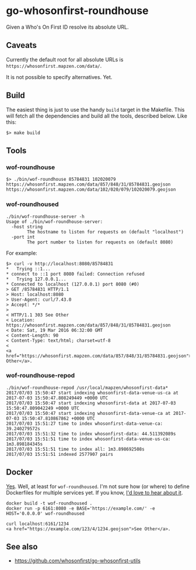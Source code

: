 # go-whosonfirst-roundhouse

Given a Who's On First ID resolve its absolute URL.

## Caveats

Currently the default root for all absolute URLs is `https://whosonfirst.mapzen.com/data/`.

It is not possible to specify alternatives. Yet.

## Build

The easiest thing is just to use the handy `build` target in the Makefile. This will fetch all the dependencies and build all the tools, described below. Like this:

```
$> make build
```

## Tools

### wof-roundhouse

```
$> ./bin/wof-roundhouse 85784831 102020079
https://whosonfirst.mapzen.com/data/857/848/31/85784831.geojson
https://whosonfirst.mapzen.com/data/102/020/079/102020079.geojson
```

### wof-roundhoused

```
./bin/wof-roundhouse-server -h
Usage of ./bin/wof-roundhouse-server:
  -host string
    	The hostname to listen for requests on (default "localhost")
  -port int
    	The port number to listen for requests on (default 8080)
```

For example:

```
$> curl -v http://localhost:8080/85784831
*   Trying ::1...
* connect to ::1 port 8080 failed: Connection refused
*   Trying 127.0.0.1...
* Connected to localhost (127.0.0.1) port 8080 (#0)
> GET /85784831 HTTP/1.1
> Host: localhost:8080
> User-Agent: curl/7.43.0
> Accept: */*
> 
< HTTP/1.1 303 See Other
< Location: https://whosonfirst.mapzen.com/data/857/848/31/85784831.geojson
< Date: Sat, 19 Mar 2016 06:32:00 GMT
< Content-Length: 90
< Content-Type: text/html; charset=utf-8
< 
<a href="https://whosonfirst.mapzen.com/data/857/848/31/85784831.geojson">See Other</a>.
```

### wof-roundhouse-repod

```
./bin/wof-roundhouse-repod /usr/local/mapzen/whosonfirst-data*
2017/07/03 15:50:47 start indexing whosonfirst-data-venue-us-ca at 2017-07-03 15:50:47.808249449 +0000 UTC
2017/07/03 15:50:47 start indexing whosonfirst-data at 2017-07-03 15:50:47.809042249 +0000 UTC
2017/07/03 15:50:47 start indexing whosonfirst-data-venue-ca at 2017-07-03 15:50:47.810867862 +0000 UTC
2017/07/03 15:51:27 time to index whosonfirst-data-venue-ca: 39.240279572s
2017/07/03 15:51:32 time to index whosonfirst-data: 44.511392089s
2017/07/03 15:51:51 time to index whosonfirst-data-venue-us-ca: 1m3.898184345s
2017/07/03 15:51:51 time to index all: 1m3.898692508s
2017/07/03 15:51:51 indexed 2577907 pairs
```

## Docker

[Yes](Dockerfile). Well, at least for `wof-roundhoused`. I'm not sure how (or where) to define Dockerfiles for multiple services yet. If you know, [I'd love to hear about it](https://github.com/whosonfirst/go-whosonfirst-roundhouse/issues).

```
docker build -t wof-roundhoused .
docker run -p 6161:8080 -e BASE='https://example.com/' -e HOST='0.0.0.0' wof-roundhoused

curl localhost:6161/1234
<a href="https://example.com/123/4/1234.geojson">See Other</a>.
```

## See also

* https://github.com/whosonfirst/go-whosonfirst-utils
